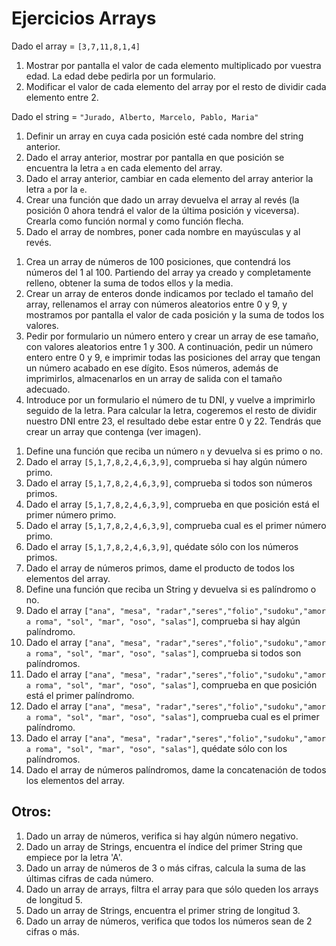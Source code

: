 # Ejercicios Arrays

Dado el array = `[3,7,11,8,1,4]`

1. Mostrar por pantalla el valor de cada elemento multiplicado por vuestra edad. La edad debe pedirla por un formulario.
2. Modificar el valor de cada elemento del array por el resto de dividir cada elemento entre 2.

Dado el string = `"Jurado, Alberto, Marcelo, Pablo, Maria"`

1. Definir un array en cuya cada posición esté cada nombre del string anterior.
2. Dado el array anterior, mostrar por pantalla en que posición se encuentra la letra `a` en cada elemento del array.
3. Dado el array anterior, cambiar en cada elemento del array anterior la letra `a` por la `e`.
4. Crear una función que dado un array devuelva el array al revés (la posición 0 ahora tendrá el valor de la última posición y viceversa). Crearla como función normal y como función flecha.
5. Dado el array de nombres, poner cada nombre en mayúsculas y al revés.

1) Crea un array de números de 100 posiciones, que contendrá los números del 1 al 100. Partiendo del array ya creado y completamente relleno, obtener la suma de todos ellos y la media.
2) Crear un array de enteros donde indicamos por teclado el tamaño del array, rellenamos el array con números aleatorios entre 0 y 9, y mostramos por pantalla el valor de cada posición y la suma de todos los valores.
3) Pedir por formulario un número entero y crear un array de ese tamaño, con valores aleatorios entre 1 y 300. A continuación, pedir un número entero entre 0 y 9, e imprimir todas las posiciones del array que tengan un número acabado en ese dígito. Esos números, además de imprimirlos, almacenarlos en un array de salida con el tamaño adecuado.
4) Introduce por un formulario el número de tu DNI, y vuelve a imprimirlo seguido de la letra. Para calcular la letra, cogeremos el resto de dividir nuestro DNI entre 23, el resultado debe estar entre 0 y 22. Tendrás que crear un array que contenga (ver imagen).

1. Define una función que reciba un número `n` y devuelva si es primo o no.
2. Dado el array `[5,1,7,8,2,4,6,3,9]`, comprueba si hay algún número primo.
3. Dado el array `[5,1,7,8,2,4,6,3,9]`, comprueba si todos son números primos.
4. Dado el array `[5,1,7,8,2,4,6,3,9]`, comprueba en que posición está el primer número primo.
5. Dado el array `[5,1,7,8,2,4,6,3,9]`, comprueba cual es el primer número primo.
6. Dado el array `[5,1,7,8,2,4,6,3,9]`, quédate sólo con los números primos.
7. Dado el array de números primos, dame el producto de todos los elementos del array.
8. Define una función que reciba un String y devuelva si es palíndromo o no.
9. Dado el array `["ana", "mesa", "radar","seres","folio","sudoku","amor a roma", "sol", "mar", "oso", "salas"]`, comprueba si hay algún palíndromo.
10. Dado el array `["ana", "mesa", "radar","seres","folio","sudoku","amor a roma", "sol", "mar", "oso", "salas"]`, comprueba si todos son palíndromos.
11. Dado el array `["ana", "mesa", "radar","seres","folio","sudoku","amor a roma", "sol", "mar", "oso", "salas"]`, comprueba en que posición está el primer palíndromo.
12. Dado el array `["ana", "mesa", "radar","seres","folio","sudoku","amor a roma", "sol", "mar", "oso", "salas"]`, comprueba cual es el primer palíndromo.
13. Dado el array `["ana", "mesa", "radar","seres","folio","sudoku","amor a roma", "sol", "mar", "oso", "salas"]`, quédate sólo con los palíndromos.
14. Dado el array de números palíndromos, dame la concatenación de todos los elementos del array.

## Otros:

1. Dado un array de números, verifica si hay algún número negativo.
2. Dado un array de Strings, encuentra el índice del primer String que empiece por la letra 'A'.
3. Dado un array de números de 3 o más cifras, calcula la suma de las últimas cifras de cada número.
4. Dado un array de arrays, filtra el array para que sólo queden los arrays de longitud 5.
5. Dado un array de Strings, encuentra el primer string de longitud 3.
6. Dado un array de números, verifica que todos los números sean de 2 cifras o más.
